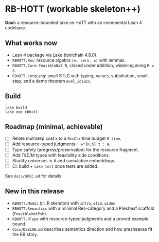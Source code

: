 # RB-HOTT (workable skeleton++)

**Goal:** a resource-bounded take on HoTT with an incremental Lean 4 codebase.

## What works now
- Lean 4 package via Lake (toolchain 4.8.0).
- `RBHOTT.Res`: resource algebra `(⊕, zero, ≤)` with lemmas.
- `RBHOTT.Core`: `FeasibleNat R`, closed under addition, widening along `R ≤ S`.
- `RBHOTT.CoreLang`: small STLC with typing, values, substitution, small-step, and
  a demo theorem `eval_idsucc`.

## Build
```
lake build
lake exe rbhott
```

## Roadmap (minimal, achievable)
- [ ] Relate multistep cost `k` to a `ResCtx` time budget `R.time`.
- [ ] Add resource-typed judgments `Γ ⊢^{R,b} t : A`.
- [ ] Type safety (progress/preservation) for the resource fragment.
- [ ] Add Π/Σ/Id types with feasibility side conditions.
- [ ] Stratify universes `𝒰_R` and cumulative embeddings.
- [ ] CI: build + `lake test` once tests are added.

See `docs/SPEC.md` for details.


## New in this release
- `RBHOTT.Modal` (◻_R skeleton) with `intro`, `elim`, `widen`.
- `RBHOTT.Semantics` with a minimal Res-category and a Presheaf scaffold (`FeasibleNatPsh`).
- `RBHOTT.RType` with resource-typed judgments and a proved example bound.
- `docs/DESIGN.md` describes semantics direction and how presheaves fit the RB story.
